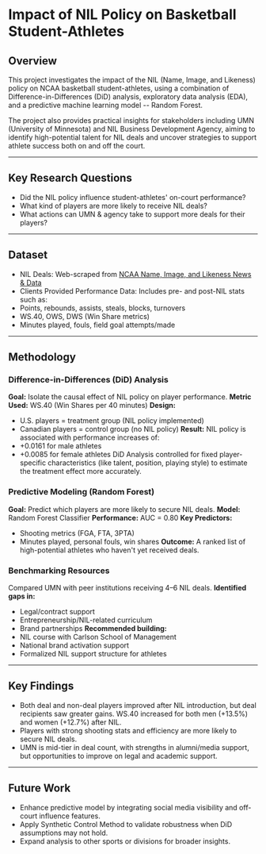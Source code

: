 # Impact of NIL Policy on Basketball Student-Athletes
## Overview
This project investigates the impact of the NIL (Name, Image, and Likeness) policy on NCAA basketball student-athletes, using a combination of Difference-in-Differences (DiD) analysis, exploratory data analysis (EDA), and a predictive machine learning model -- Random Forest.

The project also provides practical insights for stakeholders including UMN (University of Minnesota) and NIL Business Development Agency, aiming to identify high-potential talent for NIL deals and uncover strategies to support athlete success both on and off the court.

---

## Key Research Questions
- Did the NIL policy influence student-athletes' on-court performance?
- What kind of players are more likely to receive NIL deals?
- What actions can UMN & agency take to support more deals for their players?

---

## Dataset
- NIL Deals: Web-scraped from [NCAA Name, Image, and Likeness News & Data](nilcollegeathletes.com)
- Clients Provided Performance Data: Includes pre- and post-NIL stats such as:
 - Points, rebounds, assists, steals, blocks, turnovers
 - WS.40, OWS, DWS (Win Share metrics)
 - Minutes played, fouls, field goal attempts/made

---

## Methodology
### Difference-in-Differences (DiD) Analysis
**Goal:** Isolate the causal effect of NIL policy on player performance.
**Metric Used:** WS.40 (Win Shares per 40 minutes)
**Design:**
- U.S. players = treatment group (NIL policy implemented)
- Canadian players = control group (no NIL policy)
**Result:** NIL policy is associated with performance increases of:
- +0.0161 for male athletes
- +0.0085 for female athletes
DiD Analysis controlled for fixed player-specific characteristics (like talent, position, playing style) to estimate the treatment effect more accurately.

### Predictive Modeling (Random Forest)
**Goal:** Predict which players are more likely to secure NIL deals.
**Model:** Random Forest Classifier
**Performance:** AUC = 0.80
**Key Predictors:**
- Shooting metrics (FGA, FTA, 3PTA)
- Minutes played, personal fouls, win shares
**Outcome:** A ranked list of high-potential athletes who haven't yet received deals.

### Benchmarking Resources
Compared UMN with peer institutions receiving 4–6 NIL deals.
**Identified gaps in:** 
- Legal/contract support
- Entrepreneurship/NIL-related curriculum
- Brand partnerships
**Recommended building:**
- NIL course with Carlson School of Management
- National brand activation support
- Formalized NIL support structure for athletes

---

## Key Findings
- Both deal and non-deal players improved after NIL introduction, but deal recipients saw greater gains. WS.40 increased for both men (+13.5%) and women (+12.7%) after NIL.
- Players with strong shooting stats and efficiency are more likely to secure NIL deals.
- UMN is mid-tier in deal count, with strengths in alumni/media support, but opportunities to improve on legal and academic support.

---

## Future Work
- Enhance predictive model by integrating social media visibility and off-court influence features.
- Apply Synthetic Control Method to validate robustness when DiD assumptions may not hold.
- Expand analysis to other sports or divisions for broader insights.
